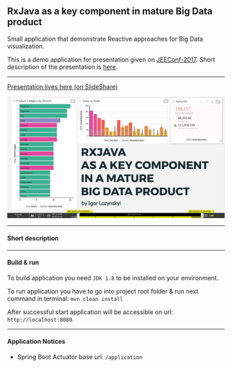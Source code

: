 ## RxJava as a key component in mature Big Data product

Small application that demonstrate Reactive approaches for Big Data visualization.

This is a demo application for presentation given on [JEEConf-2017](http://jeeconf.com). Short description of the presentation is [here](http://jeeconf.com/program/rxjava-as-key-component-in-a-mature-big-data-product/).

---

[Presentation lives here (on SlideShare)](https://www.slideshare.net/secret/4NFC0dun3dJ4Zn)

[![Slides](docs/images/presentation-title.png "Slides")](https://www.slideshare.net/secret/4NFC0dun3dJ4Zn)

---

#### Short description

---

#### Build & run 

To build application you need ```JDK 1.8``` to be installed on your environment.

To run application you have to go into project root folder & run next command in terminal:
```mvn clean install```

After successful start application will be accessible on url: ```http://localhost:8080```.

---

#### Application Notices

- Spring Boot Actuator base url: ```/application```